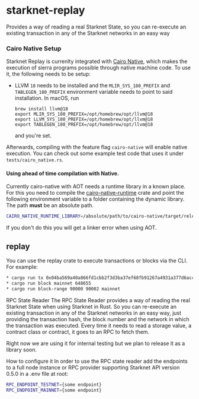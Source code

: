 # starknet-replay
Provides a way of reading a real Starknet State, so you can re-execute an existing transaction in any of the Starknet networks in an easy way

### Cairo Native Setup

Starknet Replay is currenlty integrated with [Cairo Native](https://github.com/lambdaclass/cairo_native), which makes the execution of sierra programs possible through native machine code. To use it, the following needs to be setup:

- LLVM `18` needs to be installed and the `MLIR_SYS_180_PREFIX` and `TABLEGEN_180_PREFIX` environment variable needs to point to said installation. In macOS, run
  ```
  brew install llvm@18
  export MLIR_SYS_180_PREFIX=/opt/homebrew/opt/llvm@18
  export LLVM_SYS_180_PREFIX=/opt/homebrew/opt/llvm@18
  export TABLEGEN_180_PREFIX=/opt/homebrew/opt/llvm@18
  ```
  and you're set.

Afterwards, compiling with the feature flag `cairo-native` will enable native execution. You can check out some example test code that uses it under `tests/cairo_native.rs`.

#### Using ahead of time compilation with Native.

Currently cairo-native with AOT needs a runtime library in a known place. For this you need to compile the [cairo-native-runtime](https://github.com/lambdaclass/cairo_native/tree/main/runtime) crate and point the following environment variable to a folder containing the dynamic library. The path **must** be an absolute path.

```bash
CAIRO_NATIVE_RUNTIME_LIBRARY=/absolute/path/to/cairo-native/target/release/libcairo_native_runtime.a
```

If you don't do this you will get a linker error when using AOT.

## replay
You can use the replay crate to execute transactions or blocks via the CLI. For example:

```bash
* cargo run tx 0x04ba569a40a866fd1cbb2f3d3ba37ef68fb91267a4931a377d6acc6e5a854f9a mainnet 648461
* cargo run block mainnet 648655
* cargo run block-range 90000 90002 mainnet
```

RPC State Reader
The RPC State Reader provides a way of reading the real Starknet State when using Starknet in Rust. So you can re-execute an existing transaction in any of the Starknet networks in an easy way, just providing the transaction hash, the block number and the network in which the transaction was executed. Every time it needs to read a storage value, a contract class or contract, it goes to an RPC to fetch them.

Right now we are using it for internal testing but we plan to release it as a library soon.

How to configure it
In order to use the RPC state reader add the endpoints to a full node instance or RPC provider supporting Starknet API version 0.5.0 in a .env file at root:

```bash
RPC_ENDPOINT_TESTNET={some endpoint}
RPC_ENDPOINT_MAINNET={some endpoint}
```
